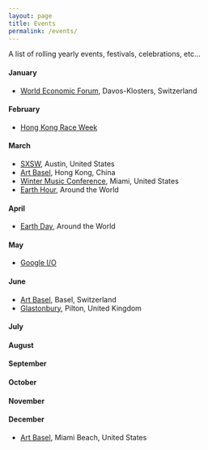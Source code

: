 ```yaml
---
layout: page
title: Events
permalink: /events/
---
```


A list of rolling yearly events, festivals, celebrations, etc...

#### January

- [World Economic Forum](https://www.weforum.org/), Davos-Klosters, Switzerland

#### February

- [Hong Kong Race Week](http://www.hongkongraceweek.com) 

#### March

- [SXSW](https://www.sxsw.com/), Austin, United States
- [Art Basel](https://www.artbasel.com/hong-kong), Hong Kong, China
- [Winter Music Conference](http://www.wintermusicconference.com), Miami, United States
- [Earth Hour](https://www.earthhour.org/), Around the World

#### April

- [Earth Day](http://www.earthday.org), Around the World

#### May

- [Google I/O](https://events.google.com/io/)

#### June

- [Art Basel](https://www.artbasel.com/basel), Basel, Switzerland
- [Glastonbury](http://www.glastonburyfestivals.co.uk/), Pilton, United Kingdom

#### July

#### August

#### September

#### October

#### November

#### December

- [Art Basel](https://www.artbasel.com/miami-beach), Miami Beach, United States